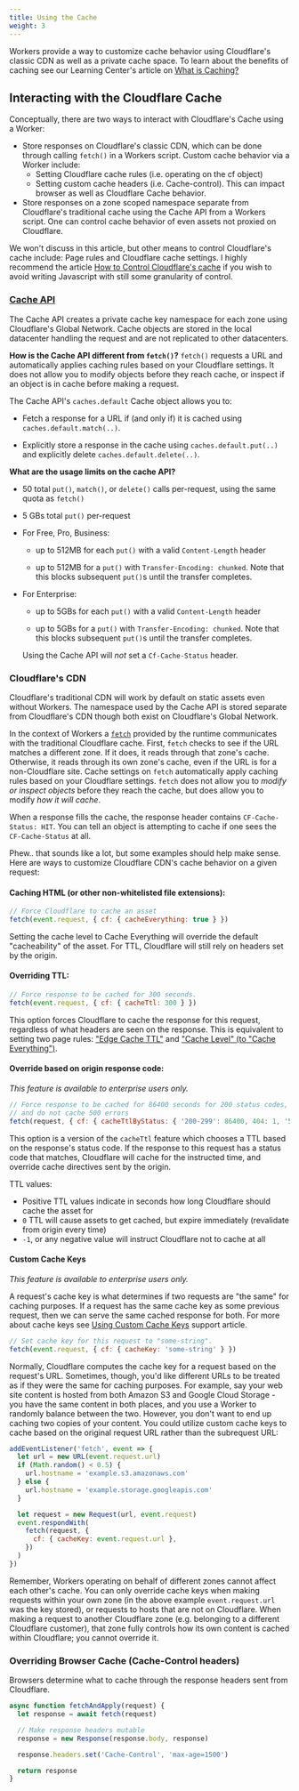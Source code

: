 ```yaml
---
title: Using the Cache
weight: 3
---
```


Workers provide a way to customize cache behavior using Cloudflare's classic CDN as well as a private cache space. To learn about the benefits of caching see our Learning Center's article on [What is Caching?](https://www.cloudflare.com/learning/cdn/what-is-caching/)

## Interacting with the Cloudflare Cache

Conceptually, there are two ways to interact with Cloudflare's Cache using a Worker:

- Store responses on Cloudflare's classic CDN, which can be done through calling `fetch()` in a Workers script. Custom cache behavior via a Worker include:
  - Setting Cloudflare cache rules (i.e. operating on the cf object)
  - Setting custom cache headers (i.e. Cache-control). This can impact browser as well as Cloudflare Cache behavior.
- Store responses on a zone scoped namespace separate from Cloudflare's traditional cache using the Cache API from a Workers script. One can control cache behavior of even assets not proxied on Cloudflare.

We won't discuss in this article, but other means to control Cloudflare's cache include: Page rules and Cloudflare cache settings. I highly recommend the article [How to Control Cloudflare's cache](https://support.cloudflare.com/hc/en-us/articles/202775670) if you wish to avoid writing Javascript with still some granularity of control.

### [Cache API](/reference/apis/cache)

The Cache API creates a private cache key namespace for each zone using Cloudflare's Global Network. Cache objects are stored in the local datacenter handling the request and are not replicated to other datacenters.

**How is the Cache API different from `fetch()`?** `fetch()` requests a URL and automatically applies caching rules based on your Cloudflare settings. It does not allow you to modify objects before they reach cache, or inspect if an object is in cache before making a request.

The Cache API's `caches.default` Cache object allows you to:

- Fetch a response for a URL if (and only if) it is cached using `caches.default.match(..)`.

- Explicitly store a response in the cache using `caches.default.put(..)` and explicitly delete `caches.default.delete(..)`.

**What are the usage limits on the cache API?**

- 50 total `put()`, `match()`, or `delete()` calls per-request, using the same quota as `fetch()`

- 5 GBs total `put()` per-request

- For Free, Pro, Business:

  - up to 512MB for each `put()` with a valid `Content-Length` header

  - up to 512MB for a `put()` with `Transfer-Encoding: chunked`. Note that this blocks subsequent `put()`s until the transfer completes.

- For Enterprise:

  - up to 5GBs for each `put()` with a valid `Content-Length` header

  - up to 5GBs for a `put()` with `Transfer-Encoding: chunked`. Note that this blocks subsequent `put()`s until the transfer completes.

  Using the Cache API will _not_ set a `Cf-Cache-Status` header.

### Cloudflare's CDN

Cloudflare's traditional CDN will work by default on static assets even without Workers. The namespace used by the Cache API is stored separate from Cloudflare's CDN though both exist on Cloudflare's Global Network.

In the context of Workers a [`fetch`](/reference/apis/fetch) provided by the runtime communicates with the traditional Cloudflare cache. First, `fetch` checks to see if the URL matches a different zone. If it does, it reads through that zone's cache. Otherwise, it reads through its own zone's cache, even if the URL is for a non-Cloudflare site. Cache settings on `fetch` automatically apply caching rules based on your Cloudflare settings. `fetch` does not allow you to _modify or inspect objects_ before they reach the cache, but does allow you to modify _how it will cache_.

When a response fills the cache, the response header contains `CF-Cache-Status: HIT`. You can tell an object is attempting to cache if one sees the `CF-Cache-Status` at all.

Phew.. that sounds like a lot, but some examples should help make sense. Here are ways to customize Cloudflare CDN's cache behavior on a given request:

#### Caching HTML (or other non-whitelisted file extensions):

```javascript
// Force Cloudflare to cache an asset
fetch(event.request, { cf: { cacheEverything: true } })
```

Setting the cache level to Cache Everything will override the default "cacheability" of the asset. For TTL, Cloudflare will still rely on headers set by the origin.

#### Overriding TTL:

```javascript
// Force response to be cached for 300 seconds.
fetch(event.request, { cf: { cacheTtl: 300 } })
```

This option forces Cloudflare to cache the response for this request, regardless of what headers are seen on the response. This is equivalent to setting two page rules: ["Edge Cache TTL"](https://support.cloudflare.com/hc/en-us/articles/200168376-What-does-edge-cache-expire-TTL-mean-) and ["Cache Level" (to "Cache Everything")](https://support.cloudflare.com/hc/en-us/articles/200172266-What-do-the-custom-caching-options-mean-in-Page-Rules-).

#### Override based on origin response code:

_This feature is available to enterprise users only._

```javascript
// Force response to be cached for 86400 seconds for 200 status codes, 1 second for 404,
// and do not cache 500 errors
fetch(request, { cf: { cacheTtlByStatus: { '200-299': 86400, 404: 1, '500-599': 0 } } })
```

This option is a version of the `cacheTtl` feature which chooses a TTL based on the response's status code. If the response to this request has a status code that matches, Cloudflare will cache for the instructed time, and override cache directives sent by the origin.

TTL values:

- Positive TTL values indicate in seconds how long Cloudflare should cache the asset for
- `0` TTL will cause assets to get cached, but expire immediately (revalidate from origin every time)
- `-1`, or any negative value will instruct Cloudflare not to cache at all

#### Custom Cache Keys

_This feature is available to enterprise users only._

A request's cache key is what determines if two requests are "the same" for caching purposes. If a request has the same cache key as some previous request, then we can serve the same cached response for both. For more about cache keys see [Using Custom Cache Keys](https://support.cloudflare.com/hc/en-us/articles/115004290387) support article.

```javascript
// Set cache key for this request to "some-string".
fetch(event.request, { cf: { cacheKey: 'some-string' } })
```

Normally, Cloudflare computes the cache key for a request based on the request's URL. Sometimes, though, you'd like different URLs to be treated as if they were the same for caching purposes. For example, say your web site content is hosted from both Amazon S3 and Google Cloud Storage - you have the same content in both places, and you use a Worker to randomly balance between the two. However, you don't want to end up caching two copies of your content. You could utilize custom cache keys to cache based on the original request URL rather than the subrequest URL:

```javascript
addEventListener('fetch', event => {
  let url = new URL(event.request.url)
  if (Math.random() < 0.5) {
    url.hostname = 'example.s3.amazonaws.com'
  } else {
    url.hostname = 'example.storage.googleapis.com'
  }

  let request = new Request(url, event.request)
  event.respondWith(
    fetch(request, {
      cf: { cacheKey: event.request.url },
    })
  )
})
```

Remember, Workers operating on behalf of different zones cannot affect each other's cache. You can only override cache keys when making requests within your own zone (in the above example `event.request.url` was the key stored), or requests to hosts that are not on Cloudflare. When making a request to another Cloudflare zone (e.g. belonging to a different Cloudflare customer), that zone fully controls how its own content is cached within Cloudflare; you cannot override it.

### Overriding Browser Cache (Cache-Control headers)

Browsers determine what to cache through the response headers sent from Cloudflare.

```javascript
async function fetchAndApply(request) {
  let response = await fetch(request)

  // Make response headers mutable
  response = new Response(response.body, response)

  response.headers.set('Cache-Control', 'max-age=1500')

  return response
}
```
